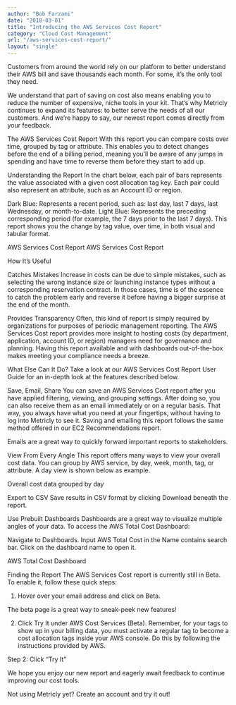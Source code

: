 ```yaml
---
author: "Bob Farzami"
date: "2018-03-01"
title: "Introducing the AWS Services Cost Report"
category: "Cloud Cost Management"
url: "/aws-services-cost-report/"
layout: "single"
---
```


Customers from around the world rely on our platform to better understand their AWS bill and save thousands each month. For some, it’s the only tool they need.

We understand that part of saving on cost also means enabling you to reduce the number of expensive, niche tools in your kit. That’s why Metricly continues to expand its features: to better serve the needs of all our customers. And we’re happy to say, our newest report comes directly from your feedback.

The AWS Services Cost Report
With this report you can compare costs over time, grouped by tag or attribute. This enables you to detect changes before the end of a billing period, meaning you’ll be aware of any jumps in spending and have time to reverse them before they start to add up.

Understanding the Report
In the chart below, each pair of bars represents the value associated with a given cost allocation tag key. Each pair could also represent an attribute, such as an Account ID or region.

Dark Blue: Represents a recent period, such as: last day, last 7 days, last Wednesday, or month-to-date.
Light Blue: Represents the preceding corresponding period (for example, the 7 days prior to the last 7 days).
This report shows you the change by tag value, over time, in both visual and tabular format.

AWS Services Cost Report
AWS Services Cost Report

How It’s Useful

Catches Mistakes
Increase in costs can be due to simple mistakes, such as selecting the wrong instance size or launching instance types without a corresponding reservation contract. In those cases, time is of the essence to catch the problem early and reverse it before having a bigger surprise at the end of the month.


Provides Transparency
Often, this kind of report is simply required by organizations for purposes of periodic management reporting. The AWS Services Cost report provides more insight to hosting costs (by department, application, account ID, or region) managers need for governance and planning. Having this report available and with dashboards out-of-the-box makes meeting your compliance needs a breeze.

What Else Can It Do?
Take a look at our AWS Services Cost Report User Guide for an in-depth look at the features described below.


Save, Email, Share
You can save an AWS Services Cost report after you have applied filtering, viewing, and grouping settings. After doing so, you can also receive them as an email immediately or on a regular basis. That way, you always have what you need at your fingertips, without having to log into Metricly to see it. Saving and emailing this report follows the same method offered in our EC2 Recommendations report.


Emails are a great way to quickly forward important reports to stakeholders.


View From Every Angle
This report offers many ways to view your overall cost data. You can group by AWS service, by day, week, month, tag, or attribute. A day view is shown below as example.


Overall cost data grouped by day


Export to CSV
Save results in CSV format by clicking Download beneath the report.


Use Prebuilt Dashboards
Dashboards are a great way to visualize multiple angles of your data. To access the AWS Total Cost Dashboard:

Navigate to Dashboards.
Input AWS Total Cost in the Name contains search bar.
Click on the dashboard name to open it.

AWS Total Cost Dashboard

Finding the Report
The AWS Services Cost report is currently still in Beta. To enable it, follow these quick steps:

1. Hover over your email address and click on Beta.


The beta page is a great way to sneak-peek new features!

2. Click Try It under AWS Cost Services (Beta). Remember, for your tags to show up in your billing data, you must activate a regular tag to become a cost allocation tags inside your AWS console. Do this by following the instructions provided by AWS.


Step 2: Click “Try It”

We hope you enjoy our new report and eagerly await feedback to continue improving our cost tools.

Not using Metricly yet? Create an account and try it out!
